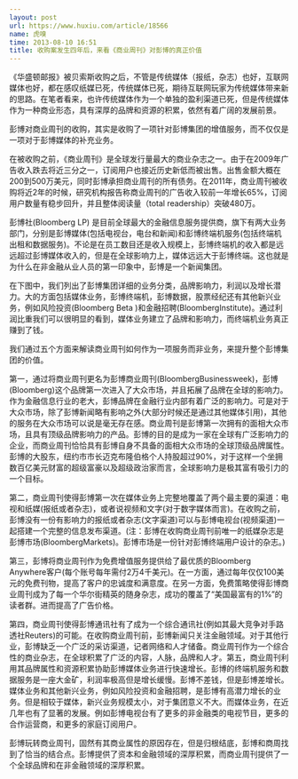 ```yaml
---
layout: post
url: https://www.huxiu.com/article/18566
name: 虎嗅
time: 2013-08-10 16:51
title: 收购案发生四年后，来看《商业周刊》对彭博的真正价值
---
```

《华盛顿邮报》被贝索斯收购之后，不管是传统媒体（报纸，杂志）也好，互联网媒体也好，都在感叹纸媒已死，传统媒体已死，期待互联网玩家为传统媒体带来新的思路。在笔者看来，也许传统媒体作为一个单独的盈利渠道已死，但是传统媒体作为一种商业形态，具有深厚的品牌和资源的积累，依然有着广阔的发展前景。

彭博对商业周刊的收购，其实是收购了一项针对彭博集团的增值服务，而不仅仅是一项对于彭博媒体的补充业务。

在被收购之前，《商业周刊》是全球发行量最大的商业杂志之一。由于在2009年广告收入跌去将近三分之一，订阅用户也接近历史新低而被出售。出售金额大概在200到500万美元，同时彭博承担商业周刊的所有债务。在2011年，商业周刊被收购将近2年的时候，研究机构报告称商业周刊的广告收入较前一年增长65%，订阅用户数量有稳步回升，并且整体阅读量（total readership）突破480万。

彭博社(Bloomberg LP) 是目前全球最大的金融信息服务提供商，旗下有两大业务部门，分别是彭博媒体(包括电视台，电台和新闻)和彭博终端机服务(包括终端机出租和数据服务)。不论是在员工数目还是收入规模上，彭博终端机的收入都是远远超过彭博媒体收入的，但是在全球影响力上，媒体远远大于彭博终端。这也就是为什么在非金融从业人员的第一印象中，彭博是一个新闻集团。

在下图中，我们列出了彭博集团详细的业务分类，品牌影响力，利润以及增长潜力。大的方面包括媒体业务，彭博终端机，彭博数据，股票经纪还有其他新兴业务，例如风险投资(Bloomberg Beta )和金融招聘(BloombergInstitute)。通过利润比重我们可以很明显的看到，媒体业务建立了品牌和影响力，而终端机业务真正赚到了钱。

我们通过五个方面来解读商业周刊如何作为一项服务而非业务，来提升整个彭博集团的价值。

第一，通过将商业周刊更名为彭博商业周刊(BloombergBusinessweek)，彭博(Bloomberg)这个品牌第一次进入了大众市场，并且拓展了品牌在全球的影响力。作为金融信息行业的老大，彭博品牌在金融行业内部有着广泛的影响力。可是对于大众市场，除了彭博新闻略有影响之外(大部分时候还是通过其他媒体引用)，其他的服务在大众市场可以说是毫无存在感。商业周刊是彭博第一次拥有的面相大众市场，且具有顶级品牌影响力的产品。彭博的目的是成为一家在全球有广泛影响力的企业，而商业周刊恰恰具有彭博自身不具备的面相大众市场的全球顶级品牌属性。彭博的大股东，纽约市市长迈克布隆伯格个人持股超过90%，对于这样一个坐拥数百亿美元财富的超级富豪以及超级政治家而言，全球影响力是极其富有吸引力的一个目标。

第二，商业周刊使得彭博第一次在媒体业务上完整地覆盖了两个最主要的渠道：电视和纸媒(报纸或者杂志)，或者说视频和文字(对于数字媒体而言)。在收购之前，彭博没有一份有影响力的报纸或者杂志(文字渠道)可以与彭博电视台(视频渠道)一起搭建一个完整的信息发布渠道。(注：彭博在收购商业周刊前唯一的纸媒杂志是彭博市场(BloombergMarkets)。彭博市场是一份针对彭博终端用户设计的杂志。)

第三，彭博将商业周刊作为免费增值服务提供给了最优质的Bloomberg Anywhere客户(每个账号每年需付2万4千美元)。在一方面，通过每年仅仅100美元的免费刊物，提高了客户的忠诚度和满意度。在另一方面，免费策略使得彭博商业周刊成为了每一个华尔街精英的随身杂志，成功的覆盖了“美国最富有的1%”的读者群。进而提高了广告价格。

第四，商业周刊使得彭博通讯社有了成为一个综合通讯社(例如其最大竞争对手路透社Reuters)的可能。在收购商业周刊前，彭博新闻只关注金融领域。对于其他行业，彭博缺乏一个广泛的采访渠道，记者网络和人才储备。商业周刊作为一个综合性的商业杂志，在全球积累了广泛的内容，人脉，品牌和人才。第五，商业周刊利用其品牌属性和资源积累协助彭博媒体业务进行快速增长。彭博的终端机服务和数据服务是一座大金矿，利润率极高但是增长缓慢。彭博不差钱，但是彭博差增长。媒体业务和其他新兴业务，例如风险投资和金融招聘，是彭博有高潜力增长的业务。但是相较于媒体，新兴业务规模太小，对于集团意义不大。而媒体业务，在近几年也有了显著的发展。例如彭博电视台有了更多的非金融类的电视节目，更多的合作运营商，和更多的家庭订阅用户。

彭博玩转商业周刊，固然有其商业属性的原因存在，但是归根结底，彭博和商周找到了恰当的结合点。彭博提供了资本和金融领域的深厚积累，而商业周刊提供了一个全球品牌和在非金融领域的深厚积累。

